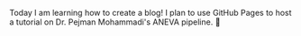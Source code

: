 Today I am learning how to create a blog! I plan to use GitHub Pages to host a tutorial on Dr. Pejman Mohammadi's ANEVA pipeline. :muscle:
